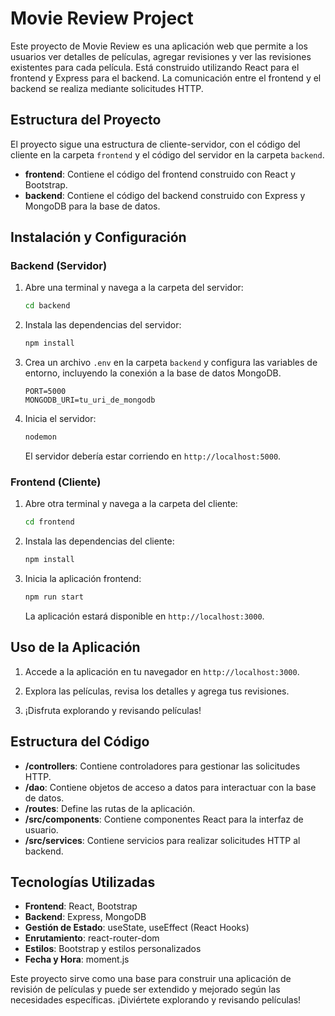 # Movie Review Project

Este proyecto de Movie Review es una aplicación web que permite a los usuarios ver detalles de películas, agregar revisiones y ver las revisiones existentes para cada película. 
Está construido utilizando React para el frontend y Express para el backend. La comunicación entre el frontend y el backend se realiza mediante solicitudes HTTP.

## Estructura del Proyecto

El proyecto sigue una estructura de cliente-servidor, con el código del cliente en la carpeta `frontend` y el código del servidor en la carpeta `backend`.

- **frontend**: Contiene el código del frontend construido con React y Bootstrap.
- **backend**: Contiene el código del backend construido con Express y MongoDB para la base de datos.

## Instalación y Configuración

### Backend (Servidor)

1. Abre una terminal y navega a la carpeta del servidor:

   ```bash
   cd backend
   ```

2. Instala las dependencias del servidor:

   ```bash
   npm install
   ```

3. Crea un archivo `.env` en la carpeta `backend` y configura las variables de entorno, incluyendo la conexión a la base de datos MongoDB.

   ```env
   PORT=5000
   MONGODB_URI=tu_uri_de_mongodb
   ```

4. Inicia el servidor:

   ```bash
   nodemon
   ```

   El servidor debería estar corriendo en `http://localhost:5000`.

### Frontend (Cliente)

1. Abre otra terminal y navega a la carpeta del cliente:

   ```bash
   cd frontend
   ```

2. Instala las dependencias del cliente:

   ```bash
   npm install
   ```

3. Inicia la aplicación frontend:

   ```bash
   npm run start
   ```

   La aplicación estará disponible en `http://localhost:3000`.

## Uso de la Aplicación

1. Accede a la aplicación en tu navegador en `http://localhost:3000`.

2. Explora las películas, revisa los detalles y agrega tus revisiones.

3. ¡Disfruta explorando y revisando películas!

## Estructura del Código

- **/controllers**: Contiene controladores para gestionar las solicitudes HTTP.
- **/dao**: Contiene objetos de acceso a datos para interactuar con la base de datos.
- **/routes**: Define las rutas de la aplicación.
- **/src/components**: Contiene componentes React para la interfaz de usuario.
- **/src/services**: Contiene servicios para realizar solicitudes HTTP al backend.

## Tecnologías Utilizadas

- **Frontend**: React, Bootstrap
- **Backend**: Express, MongoDB
- **Gestión de Estado**: useState, useEffect (React Hooks)
- **Enrutamiento**: react-router-dom
- **Estilos**: Bootstrap y estilos personalizados
- **Fecha y Hora**: moment.js

Este proyecto sirve como una base para construir una aplicación de revisión de películas y puede ser extendido y mejorado según las necesidades específicas. ¡Diviértete explorando y revisando películas!
